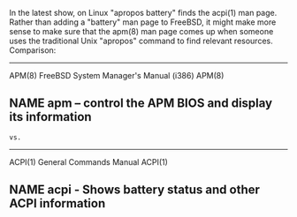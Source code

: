 In the latest show, on Linux "apropos battery" finds the acpi(1) man
page. Rather than adding a "battery" man page to FreeBSD, it might make
more sense to make sure that the apm(8) man page comes up when someone uses
the traditional Unix "apropos" command to find relevant resources.
Comparison:

---------------------------------------------------------------------------
APM(8)              FreeBSD System Manager's Manual (i386)              APM(8)

NAME
     apm – control the APM BIOS and display its information
---------------------------------------------------------------------------
    vs.
---------------------------------------------------------------------------
ACPI(1)                     General Commands Manual                    ACPI(1)

NAME
       acpi - Shows battery status and other ACPI information
---------------------------------------------------------------------------

